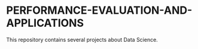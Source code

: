 # PERFORMANCE-EVALUATION-AND-APPLICATIONS
This repository contains several projects about Data Science.
